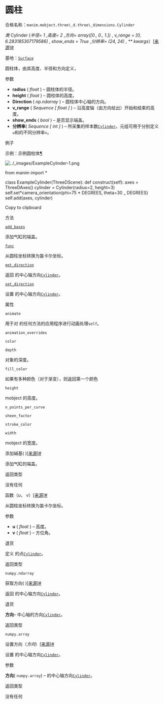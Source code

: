# 圆柱

合格名称：`manim.mobject.three\_d.three\_dimensions.Cylinder`

_类_ Cylinder (_半径= 1_ ,_高度= 2_ ,_方向= array(\[0., 0., 1.\])_ , _v_range = \[0, 6.283185307179586\]_ , _show_ends = True_ ,_分辨率= (24, 24)_ , _\*\* kwargs_）[\[来源\]](../_modules/manim/mobject/three_d/three_dimensions.html#Cylinder)[#](#manim.mobject.three_d.three_dimensions.Cylinder "此定义的固定链接")

基地：[`Surface`](manim.mobject.three_d.three_dimensions.Surface.html#manim.mobject.three_d.three_dimensions.Surface "manim.mobject. Three_d. Three_dimensions.Surface")

圆柱体，由其高度、半径和方向定义，

参数

- **radius** ( _float_ ) – 圆柱体的半径。
- **height** ( _float_ ) – 圆柱体的高度。
- **Direction** ( _np.ndarray_ ) – 圆柱体中心轴的方向。
- **v_range** ( _Sequence_ _\[_ _float_ _\]_ ) – 沿高度轴（由方向给出）开始和结束的高度。
- **show_ends** ( _bool_ ) – 是否显示端盖。
- **分辨率**( _Sequence_ _\[_ _int_ _\]_ ) – 所采集的样本数[`Cylinder`](#manim.mobject.three_d.three_dimensions.Cylinder "manim.mobject. Three_d. Three_dimensions.Cylinder")。元组可用于分别定义`u`和的不同分辨率`v`。

例子

示例：示例圆柱体[¶](#examplecylinder)

![../_images/ExampleCylinder-1.png](../_images/ExampleCylinder-1.png)

from manim import \*

class ExampleCylinder(ThreeDScene):
def construct(self):
axes = ThreeDAxes()
cylinder = Cylinder(radius=2, height=3)
self.set*camera_orientation(phi=75 * DEGREES, theta=30 \_ DEGREES)
self.add(axes, cylinder)

Copy to clipboard

方法

[`add_bases`](#manim.mobject.three_d.three_dimensions.Cylinder.add_bases "manim.mobject. Three_d. Three_dimensions.Cylinder.add_bases")

添加气缸的端盖。

[`func`](#manim.mobject.three_d.three_dimensions.Cylinder.func "manim.mobject. Three_d. Three_dimensions.Cylinder.func")

从圆柱坐标转换为笛卡尔坐标。

[`get_direction`](#manim.mobject.three_d.three_dimensions.Cylinder.get_direction "manim.mobject. Three_d. Three_dimensions.Cylinder.get_direction")

返回 的中心轴方向[`Cylinder`](#manim.mobject.three_d.three_dimensions.Cylinder "manim.mobject. Three_d. Three_dimensions.Cylinder")。

[`set_direction`](#manim.mobject.three_d.three_dimensions.Cylinder.set_direction "manim.mobject. Three_d. Three_dimensions.Cylinder.set_direction")

设置 的中心轴方向[`Cylinder`](#manim.mobject.three_d.three_dimensions.Cylinder "manim.mobject. Three_d. Three_dimensions.Cylinder")。

属性

`animate`

用于对 的任何方法的应用程序进行动画处理`self`。

`animation_overrides`

`color`

`depth`

对象的深度。

`fill_color`

如果有多种颜色（对于渐变），则返回第一个颜色

`height`

mobject 的高度。

`n_points_per_curve`

`sheen_factor`

`stroke_color`

`width`

mobject 的宽度。

添加碱基( )[\[来源\]](../_modules/manim/mobject/three_d/three_dimensions.html#Cylinder.add_bases)[#](#manim.mobject.three_d.three_dimensions.Cylinder.add_bases "此定义的固定链接")

添加气缸的端盖。

返回类型

没有任何

函数（_u_， _v_）[\[来源\]](../_modules/manim/mobject/three_d/three_dimensions.html#Cylinder.func)[#](#manim.mobject.three_d.three_dimensions.Cylinder.func "此定义的固定链接")

从圆柱坐标转换为笛卡尔坐标。

参数

- **u** ( _float_ ) – 高度。
- **v** ( _float_ ) – 方位角。

退货

定义 的点[`Cylinder`](#manim.mobject.three_d.three_dimensions.Cylinder "manim.mobject. Three_d. Three_dimensions.Cylinder")。

返回类型

`numpy.ndarray`

获取方向( )[\[来源\]](../_modules/manim/mobject/three_d/three_dimensions.html#Cylinder.get_direction)[#](#manim.mobject.three_d.three_dimensions.Cylinder.get_direction "此定义的固定链接")

返回 的中心轴方向[`Cylinder`](#manim.mobject.three_d.three_dimensions.Cylinder "manim.mobject. Three_d. Three_dimensions.Cylinder")。

退货

**方向**– 中心轴的方向[`Cylinder`](#manim.mobject.three_d.three_dimensions.Cylinder "manim.mobject. Three_d. Three_dimensions.Cylinder")。

返回类型

`numpy.array`

设置方向（_方向_）[\[来源\]](../_modules/manim/mobject/three_d/three_dimensions.html#Cylinder.set_direction)[#](#manim.mobject.three_d.three_dimensions.Cylinder.set_direction "此定义的固定链接")

设置 的中心轴方向[`Cylinder`](#manim.mobject.three_d.three_dimensions.Cylinder "manim.mobject. Three_d. Three_dimensions.Cylinder")。

参数

**方向**( `numpy.array`) – 的中心轴方向[`Cylinder`](#manim.mobject.three_d.three_dimensions.Cylinder "manim.mobject. Three_d. Three_dimensions.Cylinder")。

返回类型

没有任何
